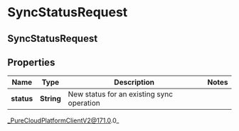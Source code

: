 # SyncStatusRequest

## SyncStatusRequest

## Properties

|Name | Type | Description | Notes|
|------------ | ------------- | ------------- | -------------|
| **status** | **String** | New status for an existing sync operation | |



_PureCloudPlatformClientV2@171.0.0_
